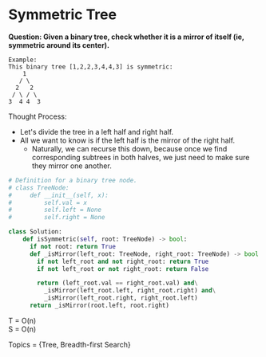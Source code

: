 # Symmetric Tree
<b>Question: Given a binary tree, check whether it is a mirror of itself (ie, symmetric around its center).</b>
```
Example:
This binary tree [1,2,2,3,4,4,3] is symmetric:
    1
   / \
  2   2
 / \ / \
3  4 4  3
```

Thought Process:
* Let's divide the tree in a left half and right half.
* All we want to know is if the left half is the mirror of the right half.
  * Naturally, we can recurse this down, because once we find corresponding subtrees in both halves, we just need to make sure they mirror one another.

```python
# Definition for a binary tree node.
# class TreeNode:
#     def __init__(self, x):
#         self.val = x
#         self.left = None
#         self.right = None

class Solution:
    def isSymmetric(self, root: TreeNode) -> bool:
      if not root: return True
      def _isMirror(left_root: TreeNode, right_root: TreeNode) -> bool:
        if not left_root and not right_root: return True
        if not left_root or not right_root: return False

        return (left_root.val == right_root.val) and\
          _isMirror(left_root.left, right_root.right) and\
          _isMirror(left_root.right, right_root.left)
      return _isMirror(root.left, root.right)
```

T = O(n)  
S = O(n)  

Topics = {Tree, Breadth-first Search}
